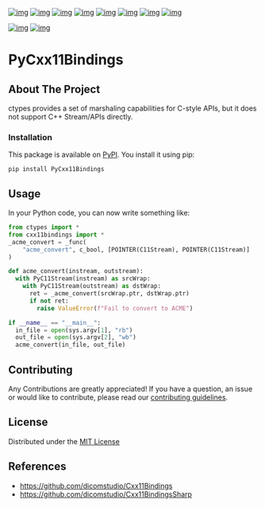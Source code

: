 [![img](https://img.shields.io/github/contributors/dicomstudio/PyCxx11Bindings.svg?style=flat-square)](https://github.com/dicomstudio/PyCxx11Bindings/graphs/contributors)
[![img](https://img.shields.io/github/forks/dicomstudio/PyCxx11Bindings.svg?style=flat-square)](https://github.com/dicomstudio/PyCxx11Bindings/network/members)
[![img](https://img.shields.io/github/stars/dicomstudio/PyCxx11Bindings.svg?style=flat-square)](https://github.com/dicomstudio/PyCxx11Bindings/stargazers)
[![img](https://img.shields.io/github/issues/dicomstudio/PyCxx11Bindings.svg?style=flat-square)](https://github.com/dicomstudio/PyCxx11Bindings/issues)
[![img](https://img.shields.io/github/license/dicomstudio/PyCxx11Bindings.svg?style=flat-square)](https://github.com/dicomstudio/PyCxx11Bindings/blob/main/LICENSE)
[![img](https://img.shields.io/github/actions/workflow/status/dicomstudio/PyCxx11Bindings/test.yaml.svg?label=test&style=flat-square)](https://github.com/dicomstudio/PyCxx11Bindings/actions/workflows/test.yaml)
[![img](https://img.shields.io/github/actions/workflow/status/dicomstudio/PyCxx11Bindings/release.yaml.svg?label=release&style=flat-square)](https://github.com/dicomstudio/PyCxx11Bindings/actions/workflows/release.yaml)
[![img](https://img.shields.io/badge/pre--commit-enabled-brightgreen.svg?logo=pre-commit&style=flat-square)](https://github.com/dicomstudio/PyCxx11Bindings/blob/main/.pre-commit-config.yaml)

[![img](https://img.shields.io/pypi/v/PyCxx11Bindings.svg?style=flat-square)](https://pypi.org/project/PyCxx11Bindings)
[![img](https://img.shields.io/pypi/pyversions/PyCxx11Bindings.svg?style=flat-square)](https://pypi.org/project/PyCxx11Bindings)


# PyCxx11Bindings

## About The Project

ctypes provides a set of marshaling capabilities for C-style APIs, but it does not support C++ Stream/APIs directly.

### Installation

This package is available on [PyPI](https://pypi.org/project/PyCxx11Bindings/). You install it using pip:

    pip install PyCxx11Bindings

## Usage

In your Python code, you can now write something like:

```python
from ctypes import *
from cxx11bindings import *
_acme_convert = _func(
    "acme_convert", c_bool, [POINTER(C11Stream), POINTER(C11Stream)]
)

def acme_convert(instream, outstream):
  with PyC11Stream(instream) as srcWrap:
    with PyC11Stream(outstream) as dstWrap:
      ret = _acme_convert(srcWrap.ptr, dstWrap.ptr)
      if not ret:
        raise ValueError(f"Fail to convert to ACME")

if __name__ == "__main__":
  in_file = open(sys.argv[1], "rb")
  out_file = open(sys.argv[2], "wb")
  acme_convert(in_file, out_file)
```

## Contributing

Any Contributions are greatly appreciated! If you have a question, an issue or would like to contribute, please read our [contributing guidelines](CONTRIBUTING.md).

## License

Distributed under the [MIT License](LICENSE)

## References

* https://github.com/dicomstudio/Cxx11Bindings
* https://github.com/dicomstudio/Cxx11BindingsSharp
